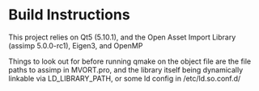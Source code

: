 # Build Instructions
This project relies on Qt5 (5.10.1), and the Open Asset Import Library (assimp 5.0.0-rc1), Eigen3, and OpenMP

Things to look out for before running qmake on the object file are the file paths to assimp in MVORT.pro, and the library itself being dynamically linkable via LD_LIBRARY_PATH, or some ld config in /etc/ld.so.conf.d/
    
